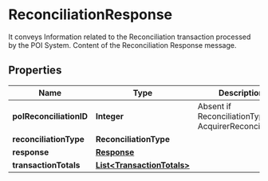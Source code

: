 

# ReconciliationResponse

It conveys Information related to the Reconciliation transaction processed by the POI System. Content of the Reconciliation Response message.

## Properties

| Name | Type | Description | Notes |
|------------ | ------------- | ------------- | -------------|
|**poIReconciliationID** | **Integer** | Absent if ReconciliationType is AcquirerReconciliation. |  [optional] |
|**reconciliationType** | **ReconciliationType** |  |  |
|**response** | [**Response**](Response.md) |  |  |
|**transactionTotals** | [**List&lt;TransactionTotals&gt;**](TransactionTotals.md) |  |  [optional] |



